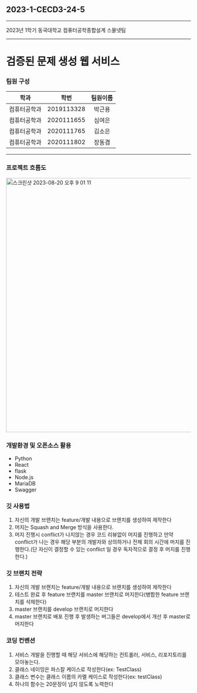 ## 2023-1-CECD3-24-5
------

2023년 1학기 동국대학교 컴퓨터공학종합설계 스물넷팀




*****



# 검증된 문제 생성 웹 서비스

### 팀원 구성
|학과|학번|팀원이름|
|:----:|:---:|:---:|
|컴퓨터공학과|2019113328|박근용|
|컴퓨터공학과|2020111655|심여은|
|컴퓨터공학과|2020111765|김소은|
|컴퓨터공학과|2020111802|장동겸|

*****

### 프로젝트 흐름도
<img width="692" alt="스크린샷 2023-08-20 오후 9 01 11" src="https://github.com/CSID-DGU/2023-1-CECD3-24-5/assets/87983309/a0344dff-2b30-45dc-9d10-e9a9ffef8d2d">


### 개발환경 및 오픈소스 활용
- Python
- React
- flask 
- Node.js
- MariaDB
- Swagger

### 깃 사용법
1. 자신의 개발 브랜치는 feature/개발 내용으로 브랜치를 생성하여 제작한다
1. 머지는 Squash and Merge 방식을 사용한다.
1. 머지 진행시 conflict가 나지않는 경우 코드 리뷰없이 머지를 진행하고 만약 conflict가 나는 경우 해당 부분의 개발자와 상의하거나 전체 회의 시간에 머지를 진행한다.(단 자신이 결정할 수 있는 conflict 일 경우 독자적으로 결정 후 머지를 진행한다.)

### 깃 브랜치 전략
1. 자신의 개발 브랜치는 feature/개발 내용으로 브랜치를 생성하여 제작한다
1. 테스트 완료 후 feature 브랜치를 master 브랜치로 머지한다(병합한 feature 브랜치를 삭제한다)
1. master 브랜치를 develop 브랜치로 머지한다
1. master 브랜치로 배포 진행 후 발생하는 버그들은 develop에서 개선 후 master로 머지한다

### 코딩 컨벤션
1. 서비스 개발을 진행할 때 해당 서비스에 해당하는 컨트롤러, 서비스, 리포지토리를 모아놓는다.
1. 클래스 네이밍은 파스칼 케이스로 작성한다(ex: TestClass)
1. 클래스 변수는 클래스 이름의 카멜 케이스로 작성한다(ex: testClass)
1. 하나의 함수는 20문장이 넘지 않도록 노력한다

